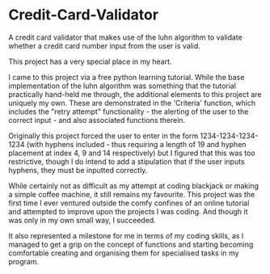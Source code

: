 # Credit-Card-Validator
A credit card validator that makes use of the luhn algorithm to validate whether a credit card number input from the user is valid.

This project has a very special place in my heart.

I came to this project via a free python learning tutorial. While the base implementation of the luhn algorithm was something that the tutorial practically hand-held me through, the additional elements to this project are uniquely my own. These are demonstrated in the 'Criteria' function, which includes the "retry attempt" functionality - the alerting of the user to the correct input - and also associated functions therein. 

Originally this project forced the user to enter in the form 1234-1234-1234-1234 (with hyphens included - thus requiring a length of 19 and hyphen placement at index 4, 9 and 14 respectively) but I figured that this was too restrictive, though I do intend to add a stipulation that if the user inputs hyphens, they must be inputted correctly.

While certainly not as difficult as my attempt at coding blackjack or making a simple coffee machine, it still remains my favourite. This project was the first time I ever ventured outside the comfy confines of an online tutorial and attempted to improve upon the projects I was coding. And though it was only in my own small way, I succeeded.

It also represented a milestone for me in terms of my coding skills, as I managed to get a grip on the concept of functions and starting becoming comfortable creating and organising them for specialised tasks in my program.
